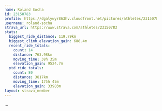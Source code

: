 ```yaml
---
name: Roland Socha
id: 23150783
profile: https://dgalywyr863hv.cloudfront.net/pictures/athletes/23150783/14745672/4/large.jpg
username: roland-socha
strava_url: https://www.strava.com/athletes/23150783
stats:
  biggest_ride_distance: 119.79km
  biggest_climb_elevation_gain: 688.4m
  recent_ride_totals:
    count: 14
    distance: 763.98km
    moving_time: 38h 35m
    elevation_gain: 9524.7m
  ytd_ride_totals:
    count: 80
    distance: 3817km
    moving_time: 175h 45m
    elevation_gain: 33983m
layout: strava_member
--- 
```

...
